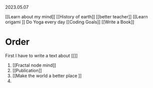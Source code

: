 2023.05.07

[[Learn about my mind]]
[[History of earth]] 
[[better teacher]]
[[Learn origami ]]
Do Yoga every day 
[[Coding Goals]]
[[Write a Book]]
# Order
First I have to write a text about [[]]
1. [[Fractal node mind]]
2. [[Publication]]
3. [[Make the world a better place ]]
4. 